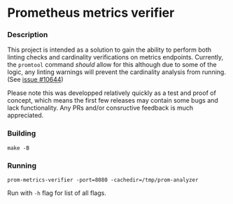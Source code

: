 # Prometheus metrics verifier


### Description
This project is intended as a solution to gain the ability to perform both linting checks and cardinality verifications on metrics endpoints.   Currently, the `promtool` command *should* allow for this although due to some of the logic, any linting warnings will prevent the cardinality analysis from running. (See [issue #10644](https://github.com/prometheus/prometheus/issues/10644))

Please note this was developped relatively quickly as a test and proof of concept, which means the first few releases may contain some bugs and lack functionality.   Any PRs and/or consructive feedback is much appreciated.


### Building

```
make -B
```


### Running

```
prom-metrics-verifier -port=8080 -cachedir=/tmp/prom-analyzer
```
Run with `-h` flag for list of all flags.

